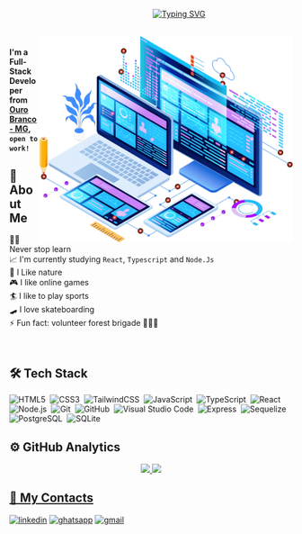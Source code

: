

<div style="display: flex; align-items: center; justify-content: center;" align="center">
 <img  width="100px" src="https://octodex.github.com/images/daftpunktocat-thomas.gif" alt="" >  
 
 [![Typing SVG](https://readme-typing-svg.demolab.com?font=Press+Start+2P&pause=1000&color=173280FF&center=true&vCenter=true&width=480&lines=I'm+Rodrigo+Luigi;Brazilian;Fullstack+Web+Developer;Skateboard+lover)](https://git.io/typing-svg)
 
</div>

<br>

  <img  align="right" width="450px" src="./assets/web-dev.png" alt="" >  

#### I'm a Full-Stack Developer from [Ouro Branco - MG](https://goo.gl/maps/hhVumtA17UZT7CFS6), `open to work!`
## 🚀 About Me
  👨‍💻 Never stop learn\
  📈 I'm currently studying `React`, `Typescript` and `Node.Js`\
  🌱 I Like nature\
  🎮 I like online games\
  🏄 I like to play sports\
  🛹 I love skateboarding\
  ⚡ Fun fact: volunteer forest brigade 👨‍🚒🔥
 
 <br>

## 🛠 Tech Stack
![HTML5](https://img.shields.io/badge/-HTML5-05122A?style=flat&logo=HTML5)&nbsp;
![CSS3](https://img.shields.io/badge/-CSS3-05122A?style=flat&logo=CSS3&logoColor=1572B6)&nbsp;
![TailwindCSS](https://img.shields.io/badge/-TailwindCSS-05122A?style=flat&logo=tailwindcss)&nbsp;
![JavaScript](https://img.shields.io/badge/-JavaScript-05122A?style=flat&logo=javascript)&nbsp;
![TypeScript](https://img.shields.io/badge/-TypeScript-05122A?style=flat&logo=typescript)&nbsp;
![React](https://img.shields.io/badge/-React-05122A?style=flat&logo=react)&nbsp;
![Node.js](https://img.shields.io/badge/-Node.js-05122A?style=flat&logo=node.js)&nbsp;
![Git](https://img.shields.io/badge/-Git-05122A?style=flat&logo=git)&nbsp;
![GitHub](https://img.shields.io/badge/-GitHub-05122A?style=flat&logo=github)&nbsp;
![Visual Studio Code](https://img.shields.io/badge/-Visual%20Studio%20Code-05122A?style=flat&logo=visual-studio-code&logoColor=007ACC)&nbsp;
![Express](https://img.shields.io/badge/-Express-05122A?style=flat&logo=express)&nbsp;
![Sequelize](https://img.shields.io/badge/-Sequelize-05122A?style=flat&logo=sequelize)&nbsp;
![PostgreSQL](https://img.shields.io/badge/-PostgreSQL-05122A?style=flat&logo=postgresql)&nbsp;
![SQLite](https://img.shields.io/badge/-SQLite-05122A?style=flat&logo=sqlite)&nbsp;

## ⚙ GitHub Analytics
<div align="center">
  <a href="https://github.com/RodrigoLuigi">
  <img height="180em" src="https://github-readme-stats.vercel.app/api?username=RodrigoLuigi&show_icons=true&theme=github_dark&include_all_commits=true&count_private=true"/>
  <img height="180em" src="https://github-readme-stats.vercel.app/api/top-langs/?username=RodrigoLuigi&layout=compact&langs_count=7&theme=github_dark"/>
</div>

## 📱 My Contacts

  [![linkedin](https://img.shields.io/badge/linkedin-0A66C2?style=for-the-badge&logo=linkedin&logoColor=white)](https://linkedin.com/in/rodrigo-luigi)
  [![ghatsapp](https://img.shields.io/badge/whatsapp-24CA62?style=for-the-badge&logo=whatsapp&logoColor=white)](http://api.whatsapp.com/send?phone=5531983595501)
  [![gmail](https://img.shields.io/badge/digaor@gmail.com-F7F7F7?style=for-the-badge&logo=gmail&logoColor=C6352A)](mailto:digaor@gmail.com) 
